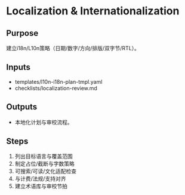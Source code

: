 # Localization & Internationalization

## Purpose

建立i18n/L10n策略（日期/数字/方向/排版/双字节/RTL）。

## Inputs

- templates/l10n-i18n-plan-tmpl.yaml
- checklists/localization-review.md

## Outputs

- 本地化计划与审校流程。

## Steps

1. 列出目标语言与覆盖范围
2. 制定占位/截断与字数策略
3. 可搜索/可读/文化适配检查
4. 与计费/法规/支持对齐
5. 建立术语库与审校节拍
